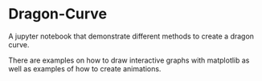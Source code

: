 # Dragon-Curve
A jupyter notebook that demonstrate different methods to create a dragon curve.

There are examples on how to draw interactive graphs with matplotlib as well as examples of how to create animations.

